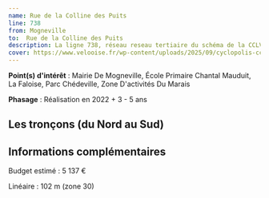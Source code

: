 ```yaml
---
name: Rue de la Colline des Puits
line: 738
from: Mogneville
to:  Rue de la Colline des Puits 
description: La ligne 738, réseau reseau tertiaire du schéma de la CCLVD (tronçon 138) concerne Mogneville - Rue de la Colline des Puits
cover: https://www.velooise.fr/wp-content/uploads/2025/09/cyclopolis-cclvd-138.jpg
---
```


**Point(s) d'intérêt** : Mairie De Mogneville, École Primaire Chantal Mauduit, La Faloise, Parc Chédeville, Zone D'activités Du Marais

**Phasage** : Réalisation en 2022 + 3 - 5 ans

## Les tronçons (du Nord au Sud)

## Informations complémentaires

Budget estimé :  5 137 € 

Linéaire : 102 m (zone 30)

